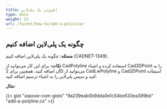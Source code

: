 ```yaml
---
title: افزودن یک پلی‌لاین
type: docs
weight: 13
url: /fa/net/how-to/add-a-polyline/
---
```


## **چگونه یک پلی‌لاین اضافه کنیم**

**مسئله:** چگونه یک پلی‌لاین اضافه کنیم (CADNET-1349).

**نکات:** برای این کار می‌توانید از CadPolyline استفاده کرده و اشیاء Cad3DPoint را به آن اضافه کنید، همچنین برای 2D می‌توانید از CadLwPolyline و Cad2DPoint استفاده کنید و سپس پلی‌لاین را به اشیاء ترسیم اضافه کنید.

**مثال:**

{{< gist "aspose-com-gists" "9a239eab0b9dda0e1c54be533ea399bb" "add-a-polyline.cs" >}}
